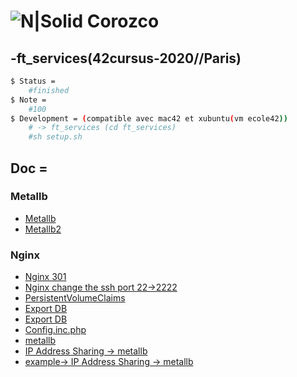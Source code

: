 # ![N|Solid](https://i.ibb.co/vsr6w99/original.png) Corozco
## -ft_services(42cursus-2020//Paris)

```sh
$ Status =
	#finished
$ Note =
	#100
$ Development = (compatible avec mac42 et xubuntu(vm ecole42))
	# -> ft_services (cd ft_services)
	#sh setup.sh
```

## Doc =
### Metallb
* [Metallb](https://medium.com/@shoaib_masood/metallb-network-loadbalancer-minikube-335d846dfdbe)
* [Metallb2](https://medium.com/faun/metallb-configuration-in-minikube-to-enable-kubernetes-service-of-type-loadbalancer-9559739787df)
### Nginx
* [Nginx 301](https://ruedelinfo.com/redirection-nginx/)
* [Nginx change the ssh port 22->2222](https://www.cyberciti.biz/faq/howto-change-ssh-port-on-linux-or-unix-server/)
* [PersistentVolumeClaims](https://kubernetes.io/docs/tutorials/stateful-application/mysql-wordpress-persistent-volume/)
* [Export DB](https://www.digitalocean.com/community/tutorials/how-to-import-and-export-databases-and-reset-a-root-password-in-mysql)
* [Export DB](https://www.digitalocean.com/community/tutorials/how-to-import-and-export-databases-and-reset-a-root-password-in-mysql)
* [Config.inc.php](https://www.jcz.fr/phpmyadmin/)
* [metallb](https://medium.com/@shoaib_masood/metallb-network-loadbalancer-minikube-335d846dfdbe)
* [IP Address Sharing -> metallb](https://metallb.universe.tf/usage/)
* [example-> IP Address Sharing -> metallb](https://github.com/metallb/metallb/issues/271)
